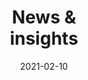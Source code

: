 ---
title: 'News & <br> insights'
description: 'Explore the latest news from Fluent Bit. <br> Research analysis, and perspectives for our latest projects'
date: 2021-02-10
url: 'blog'
---